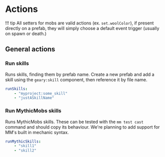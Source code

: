 # Actions

!!! tip
    All setters for mobs are valid actions (ex. `set.woolColor`), if present directly on a prefab, they will simply choose a default event trigger (usually on spawn or death.)

## General actions

### Run skills

Runs skills, finding them by prefab name. Create a new prefab and add a skill using the `geary:skill` component, then reference it by file name.

```yaml
runSkills:
    - "myproject:some_skill"
    - "justASkillName"
```

### Run MythicMobs skills

Runs MythicMobs skills. These can be tested with the `mm test cast` command and should copy its behaviour. We're planning to add support for MM's built in mechanic syntax.

```yaml
runMythicSkills:
    - "skill1"
    - "skill2"
```
